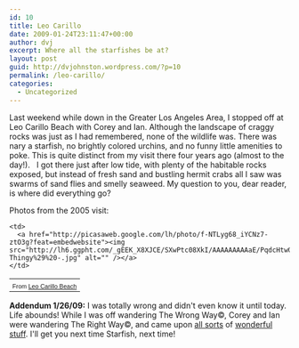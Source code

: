 ```yaml
---
id: 10
title: Leo Carillo
date: 2009-01-24T23:11:47+00:00
author: dvj
excerpt: Where all the starfishes be at?
layout: post
guid: http://dvjohnston.wordpress.com/?p=10
permalink: /leo-carillo/
categories:
  - Uncategorized
---
```

Last weekend while down in the Greater Los Angeles Area, I stopped off at Leo Carillo Beach with Corey and Ian. Although the landscape of craggy rocks was just as I had remembered, none of the wildlife was. There was nary a starfish, no brightly colored urchins, and no funny little amenities to poke. This is quite distinct from my visit there four years ago (almost to the day!).   I got there just after low tide, with plenty of the habitable rocks exposed, but instead of fresh sand and bustling hermit crabs all I saw was swarms of sand flies and smelly seaweed. My question to you, dear reader, is where did everything go?

Photos from the 2005 visit:

<table style="width:450px;" border="0">
  <tr>
    <td>
      <a href="http://picasaweb.google.com/lh/photo/nnQuInDR-RphMlDQd3125w?feat=embedwebsite"><img src="http://lh4.ggpht.com/_gEEK_X8XJCE/SXwPp8O4FQI/AAAAAAAAAZo/pZfxtQg1vBs/s288/DSCN1513%28Doug-MasterOfTheStarfish%20-.jpg" alt="" /></a>
    </td>
    
    <td>
      <a href="http://picasaweb.google.com/lh/photo/f-NTLyg68_iYCNz7-ztO3g?feat=embedwebsite"><img src="http://lh6.ggpht.com/_gEEK_X8XJCE/SXwPtc08XkI/AAAAAAAAAaE/PqdcHtw0ffg/s288/DSCN1522%28Purple-Thingy%29%20-.jpg" alt="" /></a>
    </td>
  </tr>
  
  <tr>
    <td style="font-family:arial,sans-serif;font-size:11px;text-align:right;">
      From <a href="http://picasaweb.google.com/doug.johnston/LeoCarilloBeach?feat=embedwebsite">Leo Carillo Beach</a>
    </td>
  </tr>
</table>

**Addendum 1/26/09:** I was totally wrong and didn't even know it until today. Life abounds! While I was off wandering The Wrong Way©, Corey and Ian were wandering The Right Way©, and came upon [all sorts](http://flickr.com/photos/9439733@N02/3227727214/) of  [wonderful stuff](http://flickr.com/photos/9439733@N02/3226869619/). I'll get you next time Starfish, next time!
